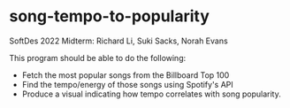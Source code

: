 # song-tempo-to-popularity
SoftDes 2022 Midterm: Richard Li, Suki Sacks, Norah Evans

This program should be able to do the following:

* Fetch the most popular songs from the Billboard Top 100
* Find the tempo/energy of those songs using Spotify's API
* Produce a visual indicating how tempo correlates with song popularity.
